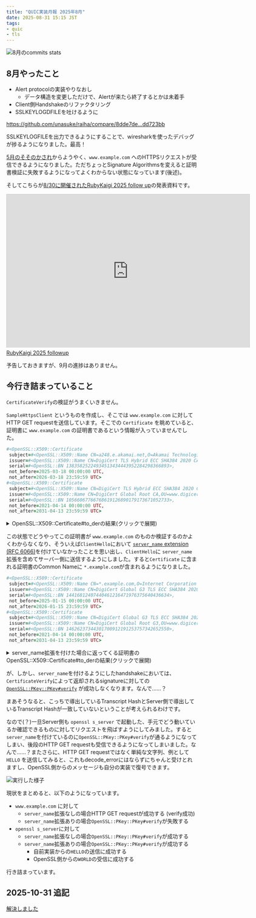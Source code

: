```yaml
---
title: "QUIC実装月報 2025年8月"
date: 2025-08-31 15:15 JST
tags: 
- quic
- tls
---
```


![8月のcommits stats](2025/quic-impl-monthly-report-202508-commits-stats.png)


## 8月やったこと
* Alert protocolの実装やりなおし
    * データ構造を変更しただけで、Alertが来たら終了するとかは未着手
* Client側Handshakeのリファクタリング
* SSLKEYLOGDFILEを吐けるように

<https://github.com/unasuke/raiha/compare/8dde7de...dd723bb>

SSLKEYLOGFILEを出力できるようにすることで、wiresharkを使ったデバッグが捗るようになりました。最高！

[5月のそそのかされ](/2025/quic-impl-monthly-report-202505/)からようやく、`www.example.com` へのHTTPSリクエストが受信できるようになりました。ただちょっとSignature Algorithmsを変えると証明書検証に失敗するようになってよくわからない状態になっています(後述)。

そしてこちらが[8/30に開催されたRubyKaigi 2025 follow up](https://rhc.connpass.com/event/356128/)の発表資料です。

<iframe src="https://slide.rabbit-shocker.org/authors/unasuke/rubykaigi-2025-followup/viewer.html"
        width="640" height="404"
        frameborder="0"
        marginwidth="0"
        marginheight="0"
        scrolling="no"
        style="border: 1px solid #ccc; border-width: 1px 1px 0; box-sizing: content-box; margin-bottom: 5px"
        allowfullscreen> </iframe>
<div style="margin-bottom: 5px">
  <a href="https://slide.rabbit-shocker.org/authors/unasuke/rubykaigi-2025-followup/" title="RubyKaigi 2025 followup">RubyKaigi 2025 followup</a>
</div>


予告しておきますが、9月の進捗はありません。

## 今行き詰まっていること
`CertificateVerify`の検証がうまくいきません。

`SampleHttpsClient` というものを作成し、そこでは `www.example.com` に対してHTTP GET requestを送信しています。そこでの `Certificate` を眺めていると、証明書に `www.example.com` の証明書であるという情報が入っていませんでした。

```ruby
#<OpenSSL::X509::Certificate
 subject=#<OpenSSL::X509::Name CN=a248.e.akamai.net,O=Akamai Technologies\, Inc.,L=Cambridge,ST=Massachusetts,C=US>,
 issuer=#<OpenSSL::X509::Name CN=DigiCert TLS Hybrid ECC SHA384 2020 CA1,O=DigiCert Inc,C=US>,
 serial=#<OpenSSL::BN 13835825224934513434443952284298366893>,
 not_before=2025-03-18 00:00:00 UTC,
 not_after=2026-03-18 23:59:59 UTC>
#<OpenSSL::X509::Certificate
 subject=#<OpenSSL::X509::Name CN=DigiCert TLS Hybrid ECC SHA384 2020 CA1,O=DigiCert Inc,C=US>,
 issuer=#<OpenSSL::X509::Name CN=DigiCert Global Root CA,OU=www.digicert.com,O=DigiCert Inc,C=US>,
 serial=#<OpenSSL::BN 10566067766768619126890179173671052733>,
 not_before=2021-04-14 00:00:00 UTC,
 not_after=2031-04-13 23:59:59 UTC>
```

<details><summary>OpenSSL::X509::Certificate#to_derの結果(クリックで展開)</summary>
<p>

<pre class="highlight"><code>
Certificate:
    Data:
        Version: 3 (0x2)
        Serial Number:
            0a:68:ae:d9:c8:61:f6:75:e9:89:cf:ef:a6:fb:cf:ad
        Signature Algorithm: ecdsa-with-SHA384
        Issuer: C=US, O=DigiCert Inc, CN=DigiCert TLS Hybrid ECC SHA384 2020 CA1
        Validity
            Not Before: Mar 18 00:00:00 2025 GMT
            Not After : Mar 18 23:59:59 2026 GMT
        Subject: C=US, ST=Massachusetts, L=Cambridge, O=Akamai Technologies, Inc., CN=a248.e.akamai.net
        Subject Public Key Info:
            Public Key Algorithm: id-ecPublicKey
                Public-Key: (256 bit)
                pub:
                    04:89:b3:ad:24:07:94:73:57:59:f2:44:12:43:db:
                    01:74:aa:bd:3b:1f:86:a7:81:97:7c:21:ed:e9:8c:
                    03:eb:d2:fd:e8:2e:d4:5f:12:21:c0:9c:5a:57:1f:
                    e9:11:00:c2:6e:d8:a4:5d:d8:22:2d:cb:88:d3:45:
                    cf:11:11:5c:e1
                ASN1 OID: prime256v1
                NIST CURVE: P-256
        X509v3 extensions:
            X509v3 Authority Key Identifier: 
                0A:BC:08:29:17:8C:A5:39:6D:7A:0E:CE:33:C7:2E:B3:ED:FB:C3:7A
            X509v3 Subject Key Identifier: 
                54:88:6B:D5:A2:33:57:C7:2B:A2:13:08:F2:11:F0:AA:50:F4:4E:B8
            X509v3 Subject Alternative Name: 
                DNS:a248.e.akamai.net, DNS:*.akamaized.net, DNS:*.akamaized-staging.net, DNS:*.akamaihd.net, DNS:*.akamaihd-staging.net
            X509v3 Certificate Policies: 
                Policy: 2.23.140.1.2.2
                  CPS: http://www.digicert.com/CPS
            X509v3 Key Usage: critical
                Digital Signature, Key Agreement
            X509v3 Extended Key Usage: 
                TLS Web Server Authentication, TLS Web Client Authentication
            X509v3 CRL Distribution Points: 
                Full Name:
                  URI:http://crl3.digicert.com/DigiCertTLSHybridECCSHA3842020CA1-1.crl
                Full Name:
                  URI:http://crl4.digicert.com/DigiCertTLSHybridECCSHA3842020CA1-1.crl
            Authority Information Access: 
                OCSP - URI:http://ocsp.digicert.com
                CA Issuers - URI:http://cacerts.digicert.com/DigiCertTLSHybridECCSHA3842020CA1-1.crt
            X509v3 Basic Constraints: critical
                CA:FALSE
            CT Precertificate SCTs: 
                Signed Certificate Timestamp:
                    Version   : v1 (0x0)
                    Log ID    : 0E:57:94:BC:F3:AE:A9:3E:33:1B:2C:99:07:B3:F7:90:
                                DF:9B:C2:3D:71:32:25:DD:21:A9:25:AC:61:C5:4E:21
                    Timestamp : Mar 18 17:53:36.647 2025 GMT
                    Extensions: none
                    Signature : ecdsa-with-SHA256
                                30:46:02:21:00:EB:00:F2:E9:62:D6:49:55:89:C1:E4:
                                05:19:1E:2A:5E:BD:A9:D1:78:75:02:D9:D7:B0:CD:4B:
                                F2:D0:A8:EE:11:02:21:00:C6:76:D7:59:97:0B:01:EE:
                                C1:5A:01:C1:46:4A:16:3A:D9:E1:68:85:AC:5E:14:63:
                                7C:80:FE:8A:4F:37:36:7B
                Signed Certificate Timestamp:
                    Version   : v1 (0x0)
                    Log ID    : 49:9C:9B:69:DE:1D:7C:EC:FC:36:DE:CD:87:64:A6:B8:
                                5B:AF:0A:87:80:19:D1:55:52:FB:E9:EB:29:DD:F8:C3
                    Timestamp : Mar 18 17:53:36.713 2025 GMT
                    Extensions: none
                    Signature : ecdsa-with-SHA256
                                30:45:02:21:00:D6:F2:EA:2A:74:A5:AC:EE:7E:77:C8:
                                98:55:13:7C:02:B4:18:08:F1:14:87:5B:2A:0E:42:37:
                                D6:88:81:17:1B:02:20:71:66:25:CB:EB:56:DC:81:B5:
                                A2:9C:C8:81:50:7D:61:52:E0:1F:B5:4D:1B:88:7B:46:
                                02:82:7F:03:5C:10:02
                Signed Certificate Timestamp:
                    Version   : v1 (0x0)
                    Log ID    : CB:38:F7:15:89:7C:84:A1:44:5F:5B:C1:DD:FB:C9:6E:
                                F2:9A:59:CD:47:0A:69:05:85:B0:CB:14:C3:14:58:E7
                    Timestamp : Mar 18 17:53:36.669 2025 GMT
                    Extensions: none
                    Signature : ecdsa-with-SHA256
                                30:45:02:20:4A:43:35:C2:AB:B9:8B:AC:78:0D:82:E0:
                                19:84:17:01:BA:A9:B6:C1:7F:54:BA:39:C8:DD:3A:FF:
                                FD:95:59:CB:02:21:00:DE:98:C0:7E:D2:C2:D7:E3:BE:
                                42:C7:DB:4B:E7:90:E6:F9:4D:1C:6A:7C:8F:37:44:D4:
                                B2:BC:24:1C:7E:87:98
    Signature Algorithm: ecdsa-with-SHA384
    Signature Value:
        30:65:02:30:4a:bd:dd:5d:15:a2:30:c8:5a:a4:3f:e9:db:d1:
        5a:06:b1:81:fc:13:5c:04:ad:dd:0d:08:a0:09:e5:ce:11:dc:
        9a:6b:4c:88:36:4f:b9:83:f6:eb:90:57:d7:f8:3a:f6:02:31:
        00:b3:9d:f3:57:79:99:48:16:5a:e6:c5:8a:7f:ea:14:2d:17:
        25:30:ba:ea:a3:17:ce:67:5c:05:9f:64:a7:a1:8d:c1:df:d7:
        17:3e:04:5b:5b:67:0d:27:4b:32:0e:3c:2b
Certificate:
    Data:
        Version: 3 (0x2)
        Serial Number:
            07:f2:f3:5c:87:a8:77:af:7a:ef:e9:47:99:35:25:bd
        Signature Algorithm: sha384WithRSAEncryption
        Issuer: C=US, O=DigiCert Inc, OU=www.digicert.com, CN=DigiCert Global Root CA
        Validity
            Not Before: Apr 14 00:00:00 2021 GMT
            Not After : Apr 13 23:59:59 2031 GMT
        Subject: C=US, O=DigiCert Inc, CN=DigiCert TLS Hybrid ECC SHA384 2020 CA1
        Subject Public Key Info:
            Public Key Algorithm: id-ecPublicKey
                Public-Key: (384 bit)
                pub:
                    04:c1:1b:c6:9a:5b:98:d9:a4:29:a0:e9:d4:04:b5:
                    db:eb:a6:b2:6c:55:c0:ff:ed:98:c6:49:2f:06:27:
                    51:cb:bf:70:c1:05:7a:c3:b1:9d:87:89:ba:ad:b4:
                    13:17:c9:a8:b4:83:c8:b8:90:d1:cc:74:35:36:3c:
                    83:72:b0:b5:d0:f7:22:69:c8:f1:80:c4:7b:40:8f:
                    cf:68:87:26:5c:39:89:f1:4d:91:4d:da:89:8b:e4:
                    03:c3:43:e5:bf:2f:73
                ASN1 OID: secp384r1
                NIST CURVE: P-384
        X509v3 extensions:
            X509v3 Basic Constraints: critical
                CA:TRUE, pathlen:0
            X509v3 Subject Key Identifier: 
                0A:BC:08:29:17:8C:A5:39:6D:7A:0E:CE:33:C7:2E:B3:ED:FB:C3:7A
            X509v3 Authority Key Identifier: 
                03:DE:50:35:56:D1:4C:BB:66:F0:A3:E2:1B:1B:C3:97:B2:3D:D1:55
            X509v3 Key Usage: critical
                Digital Signature, Certificate Sign, CRL Sign
            X509v3 Extended Key Usage: 
                TLS Web Server Authentication, TLS Web Client Authentication
            Authority Information Access: 
                OCSP - URI:http://ocsp.digicert.com
                CA Issuers - URI:http://cacerts.digicert.com/DigiCertGlobalRootCA.crt
            X509v3 CRL Distribution Points: 
                Full Name:
                  URI:http://crl3.digicert.com/DigiCertGlobalRootCA.crl
            X509v3 Certificate Policies: 
                Policy: 2.16.840.1.114412.2.1
                Policy: 2.23.140.1.1
                Policy: 2.23.140.1.2.1
                Policy: 2.23.140.1.2.2
                Policy: 2.23.140.1.2.3
    Signature Algorithm: sha384WithRSAEncryption
    Signature Value:
        47:59:81:7f:d4:1b:1f:b0:71:f6:98:5d:18:ba:98:47:98:b0:
        7e:76:2b:ea:ff:1a:8b:ac:26:b3:42:8d:31:e6:4a:e8:19:d0:
        ef:da:14:e7:d7:14:92:a1:92:f2:a7:2e:2d:af:fb:1d:f6:fb:
        53:b0:8a:3f:fc:d8:16:0a:e9:b0:2e:b6:a5:0b:18:90:35:26:
        a2:da:f6:a8:b7:32:fc:95:23:4b:c6:45:b9:c4:cf:e4:7c:ee:
        e6:c9:f8:90:bd:72:e3:99:c3:1d:0b:05:7c:6a:97:6d:b2:ab:
        02:36:d8:c2:bc:2c:01:92:3f:04:a3:8b:75:11:c7:b9:29:bc:
        11:d0:86:ba:92:bc:26:f9:65:c8:37:cd:26:f6:86:13:0c:04:
        aa:89:e5:78:b1:c1:4e:79:bc:76:a3:0b:51:e4:c5:d0:9e:6a:
        fe:1a:2c:56:ae:06:36:27:a3:73:1c:08:7d:93:32:d0:c2:44:
        19:da:8d:f4:0e:7b:1d:28:03:2b:09:8a:76:ca:77:dc:87:7a:
        ac:7b:52:26:55:a7:72:0f:9d:d2:88:4f:fe:b1:21:c5:1a:a1:
        aa:39:f5:56:db:c2:84:c4:35:1f:70:da:bb:46:f0:86:bf:64:
        00:c4:3e:f7:9f:46:1b:9d:23:05:b9:7d:b3:4f:0f:a9:45:3a:
        e3:74:30:98

</code></pre>


</p>
</details>


この状態でどうやってこの証明書が `www.example.com` のものか検証するのかよくわからなくなり、そういえば`ClientHello`において [`server_name` extension (RFC 6066)](https://datatracker.ietf.org/doc/html/rfc6066#section-3)を付けていなかったことを思い出し、`ClientHello`に `server_name` 拡張を含めてサーバー側に送信するようにしました。すると`Certificate` に含まれる証明書のCommon Nameに `*.example.com`が含まれるようになりました。

```ruby
#<OpenSSL::X509::Certificate
 subject=#<OpenSSL::X509::Name CN=*.example.com,O=Internet Corporation for Assigned Names and Numbers,L=Los Angeles,ST=California,C=US>,
 issuer=#<OpenSSL::X509::Name CN=DigiCert Global G3 TLS ECC SHA384 2020 CA1,O=DigiCert Inc,C=US>,
 serial=#<OpenSSL::BN 14416812407440461216471976375640436634>,
 not_before=2025-01-15 00:00:00 UTC,
 not_after=2026-01-15 23:59:59 UTC>
#<OpenSSL::X509::Certificate
 subject=#<OpenSSL::X509::Name CN=DigiCert Global G3 TLS ECC SHA384 2020 CA1,O=DigiCert Inc,C=US>,
 issuer=#<OpenSSL::X509::Name CN=DigiCert Global Root G3,OU=www.digicert.com,O=DigiCert Inc,C=US>,
 serial=#<OpenSSL::BN 14626237344301700912191253757342652550>,
 not_before=2021-04-14 00:00:00 UTC,
 not_after=2031-04-13 23:59:59 UTC>
```

<details><summary>server_name拡張を付けた場合に返ってくる証明書のOpenSSL::X509::Certificate#to_derの結果(クリックで展開)</summary>
<p>

<pre class="highlight"><code>
Certificate:
    Data:
        Version: 3 (0x2)
        Serial Number:
            0a:d8:93:ba:fa:68:b0:b7:fb:7a:40:4f:06:ec:af:9a
        Signature Algorithm: ecdsa-with-SHA384
        Issuer: C=US, O=DigiCert Inc, CN=DigiCert Global G3 TLS ECC SHA384 2020 CA1
        Validity
            Not Before: Jan 15 00:00:00 2025 GMT
            Not After : Jan 15 23:59:59 2026 GMT
        Subject: C=US, ST=California, L=Los Angeles, O=Internet Corporation for Assigned Names and Numbers, CN=*.example.com
        Subject Public Key Info:
            Public Key Algorithm: id-ecPublicKey
                Public-Key: (256 bit)
                pub:
                    04:9a:48:97:84:2d:61:6c:08:c9:6a:14:a0:c8:38:
                    80:e6:00:c0:87:fa:99:57:0e:1b:00:e2:d8:87:92:
                    57:e7:08:fb:3c:5e:b0:d3:84:28:37:c1:24:11:8e:
                    d3:20:71:74:bd:93:8f:4e:09:03:ce:02:3b:b0:e4:
                    66:73:cf:af:ee
                ASN1 OID: prime256v1
                NIST CURVE: P-256
        X509v3 extensions:
            X509v3 Authority Key Identifier: 
                8A:23:EB:9E:6B:D7:F9:37:5D:F9:6D:21:39:76:9A:A1:67:DE:10:A8
            X509v3 Subject Key Identifier: 
                F0:C1:6A:32:0D:EC:DA:C7:EA:8F:CD:0D:6D:19:12:59:D1:BE:72:ED
            X509v3 Subject Alternative Name: 
                DNS:*.example.com, DNS:example.com
            X509v3 Certificate Policies: 
                Policy: 2.23.140.1.2.2
                  CPS: http://www.digicert.com/CPS
            X509v3 Key Usage: critical
                Digital Signature, Key Agreement
            X509v3 Extended Key Usage: 
                TLS Web Server Authentication, TLS Web Client Authentication
            X509v3 CRL Distribution Points: 
                Full Name:
                  URI:http://crl3.digicert.com/DigiCertGlobalG3TLSECCSHA3842020CA1-2.crl
                Full Name:
                  URI:http://crl4.digicert.com/DigiCertGlobalG3TLSECCSHA3842020CA1-2.crl
            Authority Information Access: 
                OCSP - URI:http://ocsp.digicert.com
                CA Issuers - URI:http://cacerts.digicert.com/DigiCertGlobalG3TLSECCSHA3842020CA1-2.crt
            X509v3 Basic Constraints: critical
                CA:FALSE
            CT Precertificate SCTs: 
                Signed Certificate Timestamp:
                    Version   : v1 (0x0)
                    Log ID    : 0E:57:94:BC:F3:AE:A9:3E:33:1B:2C:99:07:B3:F7:90:
                                DF:9B:C2:3D:71:32:25:DD:21:A9:25:AC:61:C5:4E:21
                    Timestamp : Jan 15 01:01:25.319 2025 GMT
                    Extensions: none
                    Signature : ecdsa-with-SHA256
                                30:43:02:1F:24:17:0F:5A:4C:7C:D2:29:3B:B8:B6:16:
                                E8:E1:AF:35:8B:C9:E0:D9:8E:47:64:57:73:DB:AF:88:
                                53:C7:E9:02:20:52:DB:AE:51:E9:C7:21:3E:54:35:62:
                                5F:7C:10:51:AB:7D:6D:50:68:BB:64:34:D2:AE:B3:34:
                                7F:8C:F5:55:AE
                Signed Certificate Timestamp:
                    Version   : v1 (0x0)
                    Log ID    : 64:11:C4:6C:A4:12:EC:A7:89:1C:A2:02:2E:00:BC:AB:
                                4F:28:07:D4:1E:35:27:AB:EA:FE:D5:03:C9:7D:CD:F0
                    Timestamp : Jan 15 01:01:25.381 2025 GMT
                    Extensions: none
                    Signature : ecdsa-with-SHA256
                                30:44:02:20:70:AE:E8:D8:07:85:5D:50:BE:27:FF:1B:
                                B0:47:AB:B7:22:30:61:FC:8D:D7:21:FF:1C:B8:2F:3A:
                                D8:95:EB:17:02:20:72:30:53:2F:0E:11:A0:E2:C6:26:
                                D4:CB:2B:0C:65:5E:75:CC:29:13:87:8D:D1:1B:99:70:
                                51:A6:5B:1C:09:72
                Signed Certificate Timestamp:
                    Version   : v1 (0x0)
                    Log ID    : 49:9C:9B:69:DE:1D:7C:EC:FC:36:DE:CD:87:64:A6:B8:
                                5B:AF:0A:87:80:19:D1:55:52:FB:E9:EB:29:DD:F8:C3
                    Timestamp : Jan 15 01:01:25.401 2025 GMT
                    Extensions: none
                    Signature : ecdsa-with-SHA256
                                30:45:02:20:68:58:7A:EF:21:10:DA:5C:20:9B:75:F5:
                                EA:7D:A2:5A:31:10:14:82:36:6F:67:E9:38:DB:41:56:
                                26:D9:55:6C:02:21:00:F9:A6:CA:A3:5C:36:2C:20:46:
                                F5:87:28:74:4B:C6:C1:37:73:B8:BB:6B:00:F7:38:AC:
                                28:89:58:8D:98:3C:C2
    Signature Algorithm: ecdsa-with-SHA384
    Signature Value:
        30:65:02:31:00:f9:a6:82:46:53:db:6f:e5:58:fa:ee:1a:bc:
        fc:9a:1b:b7:ef:50:32:6a:37:c2:b0:96:b5:c3:e1:7a:6d:4f:
        b4:0b:f8:3d:37:f8:10:3f:15:41:28:dd:d0:f5:8b:3d:fb:02:
        30:64:63:78:e1:b2:e2:c0:5b:ba:56:b0:36:ed:5f:f4:30:c6:
        9e:a4:36:c2:b8:8e:1d:7f:46:3b:d5:ff:6e:b4:b3:14:30:33:
        f1:8c:ee:dd:3e:4f:4b:8f:d8:bf:98:d7:65
Certificate:
    Data:
        Version: 3 (0x2)
        Serial Number:
            0b:00:e9:2d:4d:6d:73:1f:ca:30:59:c7:cb:1e:18:86
        Signature Algorithm: ecdsa-with-SHA384
        Issuer: C=US, O=DigiCert Inc, OU=www.digicert.com, CN=DigiCert Global Root G3
        Validity
            Not Before: Apr 14 00:00:00 2021 GMT
            Not After : Apr 13 23:59:59 2031 GMT
        Subject: C=US, O=DigiCert Inc, CN=DigiCert Global G3 TLS ECC SHA384 2020 CA1
        Subject Public Key Info:
            Public Key Algorithm: id-ecPublicKey
                Public-Key: (384 bit)
                pub:
                    04:78:a9:9c:75:ae:88:5d:63:a4:ad:5d:86:d8:10:
                    49:d6:af:92:59:63:43:23:85:f4:48:65:30:cd:4a:
                    34:95:a6:0e:3e:d9:7c:08:d7:57:05:28:48:9e:0b:
                    ab:eb:c2:d3:96:9e:ed:45:d2:8b:8a:ce:01:4b:17:
                    43:e1:73:cf:6d:73:48:34:dc:00:46:09:b5:56:54:
                    c9:5f:7a:c7:13:07:d0:6c:18:17:6c:ca:db:c7:0b:
                    26:56:2e:8d:07:f5:67
                ASN1 OID: secp384r1
                NIST CURVE: P-384
        X509v3 extensions:
            X509v3 Basic Constraints: critical
                CA:TRUE, pathlen:0
            X509v3 Subject Key Identifier: 
                8A:23:EB:9E:6B:D7:F9:37:5D:F9:6D:21:39:76:9A:A1:67:DE:10:A8
            X509v3 Authority Key Identifier: 
                B3:DB:48:A4:F9:A1:C5:D8:AE:36:41:CC:11:63:69:62:29:BC:4B:C6
            X509v3 Key Usage: critical
                Digital Signature, Certificate Sign, CRL Sign
            X509v3 Extended Key Usage: 
                TLS Web Server Authentication, TLS Web Client Authentication
            Authority Information Access: 
                OCSP - URI:http://ocsp.digicert.com
                CA Issuers - URI:http://cacerts.digicert.com/DigiCertGlobalRootG3.crt
            X509v3 CRL Distribution Points: 
                Full Name:
                  URI:http://crl3.digicert.com/DigiCertGlobalRootG3.crl
            X509v3 Certificate Policies: 
                Policy: 2.16.840.1.114412.2.1
                Policy: 2.23.140.1.1
                Policy: 2.23.140.1.2.1
                Policy: 2.23.140.1.2.2
                Policy: 2.23.140.1.2.3
    Signature Algorithm: ecdsa-with-SHA384
    Signature Value:
        30:65:02:30:7e:26:58:6e:ee:88:ec:0c:dd:15:41:ee:7a:b8:
        99:99:70:d1:62:65:4f:a0:20:9e:47:b1:5b:c1:b2:67:31:1d:
        cc:72:7a:af:22:72:40:42:6e:65:84:fe:87:4b:0f:19:02:31:
        00:e6:bf:d6:ae:34:87:5b:3f:67:c7:1d:a8:6f:d5:12:78:b5:
        e6:87:31:44:a9:5d:c6:b8:78:cc:cf:ef:d4:32:58:11:ff:3a:
        85:06:3c:1d:84:6f:d3:f5:f9:da:33:1c:a4
</code></pre>

</p>
</details>


が、しかし、`server_name`を付けるようにしたhandshakeにおいては、 `CertificateVerify`によって返却されるsignatureに対しての [`OpenSSL::PKey::PKey#verify`](https://docs.ruby-lang.org/en/master/OpenSSL/PKey/PKey.html#method-i-verify) が成功しなくなります。なんで……？

まあそうなると、こっちで導出しているTranscript HashとServer側で導出しているTranscript Hashが一致していないということが考えられるわけです。

なので(？)一旦Server側も `openssl s_server` で起動した、手元でどう動いているか確認できるものに対してリクエストを飛ばすようにしてみました。すると`server_name`を付けているのに`OpenSSL::PKey::PKey#verify`が通るようになってしまい、後段のHTTP GET requestも受信できるようになってしまいました。なんで……？またさらに、HTTP GET requestではなく単純な文字列、例として `HELLO` を送信してみると、これもdecode_errorにはならずにちゃんと受けとれますし、OpenSSL側からのメッセージも自分の実装で復号できます。

![実行した様子](2025/quic-impl-monthly-report-202508-debugging.png)

現状をまとめると、以下のようになっています。

* `www.example.com` に対して
    * `server_name`拡張なしの場合HTTP GET requestが成功する (verify成功)
    * `server_name`拡張ありの場合`OpenSSL::PKey::PKey#verify`が失敗する
* `openssl s_server`に対して
    * `server_name`拡張なしの場合`OpenSSL::PKey::PKey#verify`が成功する
    * `server_name`拡張ありの場合`OpenSSL::PKey::PKey#verify`が成功する
        * 自前実装からの`HELLO`の送信に成功する
        * OpenSSL側からの`WORLD`の受信に成功する

行き詰まっています。

## 2025-10-31 追記
[解決しました](/2025/quic-impl-monthly-report-202510/)
